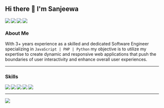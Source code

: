 ## Hi there 👋 I'm Sanjeewa

<img  align="left" src="https://img.shields.io/badge/javascript-%23323330.svg?style=for-the-badge&logo=javascript&logoColor=%23F7DF1E" />
<img align="left"  src="https://img.shields.io/badge/typescript-%23007ACC.svg?style=for-the-badge&logo=typescript&logoColor=white" />
<img align="left" src="https://img.shields.io/badge/php-%23777BB4.svg?style=for-the-badge&logo=php&logoColor=white" />
<img src="https://img.shields.io/badge/python-3670A0?style=for-the-badge&logo=python&logoColor=ffdd54" />

### About Me

With 3+ years experience as a skilled and dedicated Software Engineer specializing in ``JavaScript | PHP | Python`` my objective is to utilize my expertise to create dynamic and responsive web applications that push the boundaries of user interactivity and enhance overall user experiences. 

---

### Skills

<div>
  <kbd>
   <img align="left" src="https://skillicons.dev/icons?i=js,ts,php,py" />
   <img align="left" src="https://skillicons.dev/icons?i=html,css,react,nextjs,redux,nodejs" />
   <img align="left" src="https://skillicons.dev/icons?i=mongodb,mysql" />
   <img align="left" src="https://skillicons.dev/icons?i=git,github,githubactions,gitlab " />
   <img src="https://skillicons.dev/icons?i=aws,docker,linux,vim"/>
   </kbd>
</div>

---

<img src="https://github-readme-stats.vercel.app/api?username=SRanuluge&show_icons=true&theme=tokyonight" />

